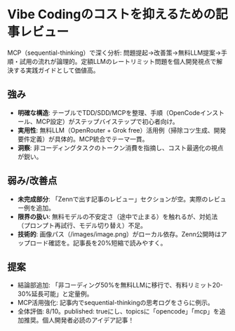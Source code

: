 # Vibe Codingのコストを抑えるための記事レビュー

MCP（sequential-thinking）で深く分析: 問題提起→改善策→無料LLM提案→手順・試用の流れが論理的。定額LLMのレートリミット問題を個人開発視点で解決する実践ガイドとして価値高。

## 強み
- **明確な構造**: テーブルでTDD/SDD/MCPを整理、手順（OpenCodeインストール、MCP設定）がステップバイステップで初心者向け。
- **実用性**: 無料LLM（OpenRouter + Grok free）活用例（掃除コツ生成、開発要件定義）が具体的。MCP統合でテーマ一貫。
- **洞察**: 非コーディングタスクのトークン消費を指摘し、コスト最適化の視点が鋭い。

## 弱み/改善点
- **未完成部分**: 「Zennで出す記事のレビュー」セクションが空。実際のレビュー例を追加。
- **限界の扱い**: 無料モデルの不安定さ（途中で止まる）を触れるが、対処法（プロンプト再試行、モデル切り替え）不足。
- **技術的**: 画像パス（/images/image.png）がローカル依存。Zenn公開時はアップロード確認を。記事長を20%短縮で読みやすく。

## 提案
- 結論部追加: 「非コーディング50%を無料LLMに移行で、有料リミット20-30%延長可能」と定量例。
- MCP活用強化: 記事内でsequential-thinkingの思考ログをさらに例示。
- 全体評価: 8/10。published: trueにし、topicsに「opencode」「mcp」を追加推奨。個人開発者必読のアイデア記事！
